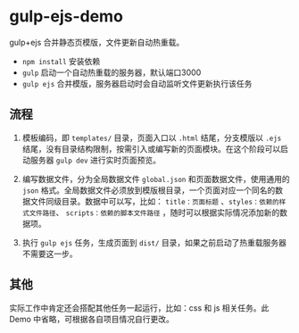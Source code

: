 # gulp-ejs-demo
gulp+ejs 合并静态页模版，文件更新自动热重载。

* `npm install`  安装依赖
* `gulp` 启动一个自动热重载的服务器，默认端口3000
* `gulp ejs` 合并模版，服务器启动时会自动监听文件更新执行该任务
 
## 流程

1. 模板编码，即 `templates/` 目录，页面入口以 `.html` 结尾，分支模版以 `.ejs` 结尾，没有目录结构限制，按需引入或编写新的页面模块。在这个阶段可以启动服务器 `gulp dev` 进行实时页面预览。

2. 编写数据文件，分为全局数据文件 `global.json` 和页面数据文件，使用通用的 `json` 格式。全局数据文件必须放到模版根目录，一个页面对应一个同名的数据文件同级目录。数据中可以写，比如： `title：页面标题` 、`styles：依赖的样式文件路径`、 `scripts：依赖的脚本文件路径` ，随时可以根据实际情况添加新的数据项。

3. 执行 `gulp ejs` 任务，生成页面到 `dist/` 目录，如果之前启动了热重载服务器不需要这一步。


## 其他

实际工作中肯定还会搭配其他任务一起运行，比如：css 和 js 相关任务。此 Demo 中省略，可根据各自项目情况自行更改。
